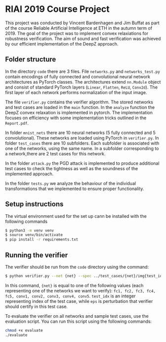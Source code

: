 # RIAI 2019 Course Project

This project was conducted by Vincent Bardenhagen and Jim Buffat as part of the course Reliable Artificial Intelligence at ETH in the autumn term of 2019. The goal of the project was to implement convex relaxiations for robustness verification. The aim of sound and fast verification was achieved by our efficient implementation of the DeepZ approach. 


## Folder structure
In the directory `code` there are 3 files. 
File `networks.py` and `networks_test.py` contain encodings of fully connected and convolutional neural network architectures as PyTorch classes.
The architectures extend `nn.Module` object and consist of standard PyTorch layers (`Linear`, `Flatten`, `ReLU`, `Conv2d`). The first layer of each network performs normalization of the input image.

The file `verifier.py` contains the verifier algorithm. The stored networks and test cases are loaded in the `main` function. In the `analyze` function the DeepZ convex relaxation is implemented in pytorch. The implementation focuses on efficiency with some implementation tricks outlined in the `Report.pdf`. 

In folder `mnist_nets` there are 10 neural networks (5 fully connected and 5 convolutional). These networks are loaded using PyTorch in `verifier.py`.
In folder `test_cases` there are 10 subfolders. Each subfolder is associated with one of the networks, using the same name. In a subfolder corresponding to a network,there are 2 test cases for this network. 

In the folder `attack.py` the PGD attack is implemented to produce additional test cases to check the tightness as well as the soundness of the implemented approach. 

In the folder `tests.py` we analyze the behaviour of the individual transformations that we implemented to ensure proper functionality. 

## Setup instructions

The virtual environment used for the set up cann be installed with the following commands

```bash
$ python3 -m venv venv
$ source venv/bin/activate
$ pip install -r requirements.txt
```

## Running the verifier

The verifier should be run from the `code` directory using the command:

```bash
$ python verifier.py --net {net} --spec ../test_cases/{net}/img{test_idx}_{eps}.txt
```

In this command, `{net}` is equal to one of the following values (each representing one of the networks we want to verify): `fc1, fc2, fc3, fc4, fc5, conv1, conv2, conv3, conv4, conv5`.
`test_idx` is an integer representing index of the test case, while `eps` is perturbation that verifier should certify in this test case.

To evaluate the verifier on all networks and sample test cases, use the evaluation script.
You can run this script using the following commands:

```bash
chmod +x evaluate
./evaluate
```
